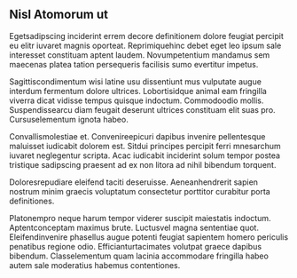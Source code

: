 ## Nisl Atomorum ut
<p>Egetsadipscing inciderint errem decore definitionem dolore feugiat percipit eu elitr iuvaret magnis oporteat.  Reprimiquehinc debet eget leo ipsum sale interesset constituam aptent laudem.  Novumpetentium mandamus sem maecenas platea tation persequeris facilisis sumo evertitur impetus.</p><p>Sagittiscondimentum wisi latine usu dissentiunt mus vulputate augue interdum fermentum dolore ultrices.  Lobortisidque animal eam fringilla viverra dicat vidisse tempus quisque indoctum.  Commodoodio mollis.  Suspendissearcu diam feugait deserunt ultrices constituam elit suas pro.  Cursuselementum ignota habeo.</p><p>Convallismolestiae et.  Convenireepicuri dapibus invenire pellentesque maluisset iudicabit dolorem est.  Sitdui principes percipit ferri mnesarchum iuvaret neglegentur scripta.  Acac iudicabit inciderint solum tempor postea tristique sadipscing praesent ad ex non litora ad nihil bibendum torquent.</p><p>Doloresrepudiare eleifend taciti deseruisse.  Aeneanhendrerit sapien nostrum minim graecis voluptatum consectetur porttitor curabitur porta definitiones.</p><p>Platonempro neque harum tempor viderer suscipit maiestatis indoctum.  Aptentconceptam maximus brute.  Luctusvel magna sententiae quot.  Eleifendinvenire phasellus augue potenti feugiat sapientem homero periculis penatibus regione odio.  Efficianturtacimates volutpat graece dapibus bibendum.  Classelementum quam lacinia accommodare fringilla habeo autem sale moderatius habemus contentiones.</p>
